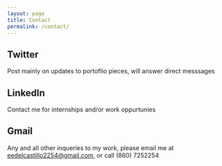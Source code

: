 ```yaml
---
layout: page
title: Contact
permalink: /contact/
---
```


## Twitter
Post mainly on updates to portoflio pieces, will answer direct messsages

## LinkedIn
Contact me for internships and/or work oppurtunies

## Gmail
Any and all other inqueries to my work, please email me at eedelcastillo2254@gmail.com, or call (860) 7252254
